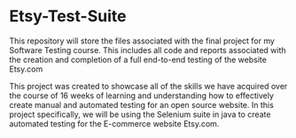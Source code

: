 # Etsy-Test-Suite
This repository will store the files associated with the final project for my Software Testing course. This includes all code and reports associated with the creation and completion of a full end-to-end testing of the website Etsy.com

This project was created to showcase all of the skills we have acquired over the course of 16 weeks of learning and understanding how to effectively create manual and automated testing for an open source website. In this project specifically, we will be using the Selenium suite in java to create automated testing for the E-commerce website Etsy.com. 
